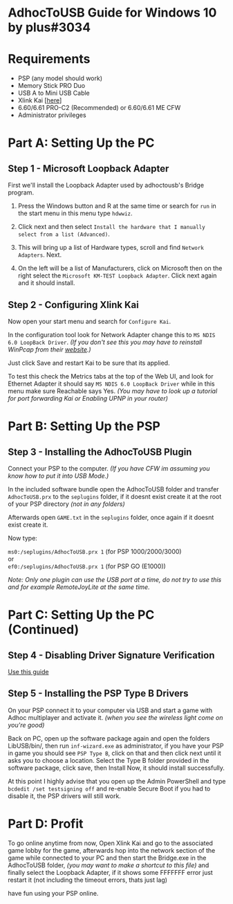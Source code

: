 AdhocToUSB Guide for Windows 10 by plus#3034
============================================

# Requirements

- PSP (any model should work)
- Memory Stick PRO Duo
- USB A to Mini USB Cable
- Xlink Kai [[here](http://www.teamxlink.co.uk/)]
- 6.60/6.61 PRO-C2 (Recommended) or 6.60/6.61 ME CFW
- Administrator privileges

# Part A: Setting Up the PC

## Step 1 - Microsoft Loopback Adapter
First we'll install the Loopback Adapter used by adhoctousb's Bridge program.

  1. Press the Windows button and R at the same time or search for `run` in the start menu in this menu type `hdwwiz`. 
 
  2. Click next and then select `Install the hardware that I manually select from a list (Advanced)`.

  3. This will bring up a list of Hardware types, scroll and find `Network Adapters`. Next.

  4. On the left will be a list of Manufacturers, click on Microsoft then on the right select the `Microsoft KM-TEST Loopback Adapter`. Click next again and it should install.

## Step 2 - Configuring Xlink Kai

Now open your start menu and search for `Configure Kai`.
  
In the configuration tool look for Network Adapter change this to `MS NDIS 6.0 LoopBack Driver`. *(If you don't see this you may have to reinstall WinPcap from their [website](https://www.winpcap.org/install/default.htm).)*  

Just click Save and restart Kai to be sure that its applied.

To test this check the Metrics tabs at the top of the Web UI, and look for Ethernet Adapter it should say `MS NDIS 6.0 LoopBack Driver` while in this menu make sure Reachable says Yes. *(You may have to look up a tutorial for port forwarding Kai or Enabling UPNP in your router)*

# Part B: Setting Up the PSP

## Step 3 - Installing the AdhocToUSB Plugin

Connect your PSP to the computer. *(If you have CFW im assuming you know how to put it into USB Mode.)*

In the included software bundle open the AdhocToUSB folder and transfer `AdhocToUSB.prx` to the `seplugins` folder, if it doesnt exist create it at the root of your PSP directory *(not in any folders)*  

Afterwards open `GAME.txt` in the `seplugins` folder, once again if it doesnt exist create it.  

Now type:  

`ms0:/seplugins/AdhocToUSB.prx 1` (for PSP 1000/2000/3000)  
or  
`ef0:/seplugins/AdhocToUSB.prx 1` (for PSP GO (E1000))

*Note: Only one plugin can use the USB port at a time, do not try to use this and for example RemoteJoyLite at the same time.*

# Part C: Setting Up the PC (Continued)

## Step 4 - Disabling Driver Signature Verification

[Use this guide](https://www.howtogeek.com/167723/how-to-disable-driver-signature-verification-on-64-bit-windows-8.1-so-that-you-can-install-unsigned-drivers/)

## Step 5 - Installing the PSP Type B Drivers

On your PSP connect it to your computer via USB and start a game with Adhoc multiplayer and activate it. *(when you see the wireless light come on you're good)*

Back on PC, open up the software package again and open the folders LibUSB/bin/, then run `inf-wizard.exe` as administrator, if you have your PSP in game you should see `PSP Type B`, click on that and then click next until it asks you to choose a location. Select the Type B folder provided in the software package, click save, then Install Now, it should install successfully.

At this point I highly advise that you open up the Admin PowerShell and type `bcdedit /set testsigning off` and re-enable Secure Boot if you had to disable it, the PSP drivers will still work.

# Part D: Profit

To go online anytime from now, Open Xlink Kai and go to the associated game lobby for the game, afterwards hop into the network section of the game while connected to your PC and then start the Bridge.exe in the AdhocToUSB folder, *(you may want to make a shortcut to this file)* and finally select the Loopback Adapter, if it shows some FFFFFFF error just restart it (not including the timeout errors,  thats just lag)

have fun using your PSP online.
